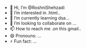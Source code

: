 - 👋 Hi, I’m @RoshniShehzadi
- 👀 I’m interested in .html..
- 🌱 I’m currently learning dsa...
- 💞️ I’m looking to collaborate on ...
- 📫 How to reach me .on this gmail..
- 😄 Pronouns: ...
- ⚡ Fun fact: ...

<!---
RoshniShehzadi/RoshniShehzadi is a ✨ special ✨ repository because its `README.md` (this file) appears on your GitHub profile.
You can click the Preview link to take a look at your changes.
--->
